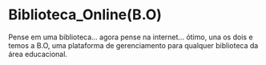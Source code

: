 # Biblioteca_Online(B.O)
Pense em uma biblioteca... agora pense na internet... ótimo, una os dois e temos a B.O, uma plataforma de gerenciamento para qualquer biblioteca da área educacional.
